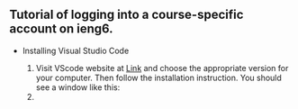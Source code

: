 Tutorial of logging into a course-specific account on ieng6.
---
* Installing Visual Studio Code

  1. Visit VScode website at [Link](https://code.visualstudio.com/) and choose the appropriate version for your computer. Then follow the installation instruction. You should see a window like this:
  2. 
